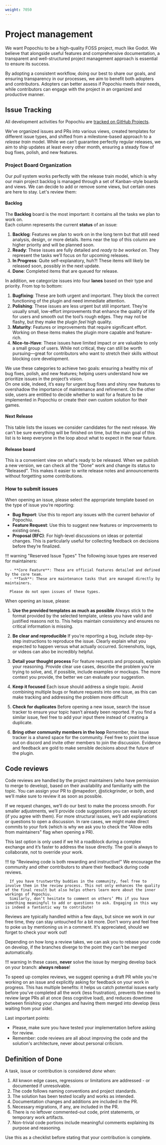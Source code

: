 ```yaml
---
weight: 7050
---
```


# Project management

We want Popochiu to be a high-quality FOSS project, much like Godot. We believe that alongside useful features and comprehensive documentation, a transparent and well-structured project management approach is essential to ensure its success.

By adopting a consistent workflow, doing our best to share our goals, and ensuring transparency in our processes, we aim to benefit both adopters and contributors. Adopters can better assess if Popochiu meets their needs, while contributors can engage with the project in an organized and productive manner.

## Issue Tracking

All development activities for Popochiu are [tracked on GitHub Projects](https://github.com/orgs/carenalgas/projects/1).

We’ve organized issues and PRs into various views, created templates for different issue types, and shifted from a milestone-based approach to a _release train_ model. While we can’t guarantee perfectly regular releases, we aim to ship updates at least every other month, ensuring a steady flow of bug fixes, polish, and new features.

### Project Board Organization

Our _pull_ system works perfectly with the release train model, which is why our main project backlog is managed through a set of Kanban-style boards and views. We can decide to add or remove some views,  but certain ones are here to stay. Let's review them:

#### Backlog

The **Backlog** board is the most important: it contains all the tasks we plan to work on.  
Each column represents the current **status** of an issue:

1. **Backlog**: Features we plan to work on in the long term but that still need analysis, design, or more details. Items near the top of this column are higher priority and will be planned soon.
2. **Ready**: These issues are fully detailed and _ready to be worked on_. They represent the tasks we’ll focus on for upcoming releases.
3. **In Progress**: Quite self-explanatory, huh?! These items will likely be released soon, possibly in the next update.
4. **Done**: Completed items that are queued for release.

In addition, we categorize issues into four **lanes** based on their type and priority. From top to bottom:

1. **Bugfixing**: These are both urgent and important. They block the correct functioning of the plugin and need immediate attention.
2. **Polishing**: These issues are less urgent but still important. They’re usually small, low-effort improvements that enhance the quality of life for users and smooth out the tool’s rough edges. They may not be flashy, but they make the plugin _feel_ high quality.
3. **Maturity**: Features or improvements that require significant effort. Working on these items makes the plugin more capable and feature-rich.
4. **Nice-to-Have**: These issues have limited impact or are valuable to only a small group of users. While not critical, they can still be worth pursuing—great for contributors who want to stretch their skills without blocking core development.

We use these categories to achieve two goals: ensuring a healthy mix of bug fixes, polish, and new features; helping users understand how we prioritize issues in the project’s vision.  
On one side, indeed, it’s easy for urgent bug fixes and shiny new features to overshadow the importance of maintenance and refinement. On the other side, users are entitled to decide whether to wait for a feature to be implemented in Popochiu or create their own custom solution for their games.

#### Next Release

This table lists the issues we consider candidates for the next release. We can't be sure everything will be finished on time, but the main goal of this list is to keep everyone in the loop about what to expect in the near future.

#### Release board

This is a convenient view on what's ready to be released. When we publish a new version, we can check all the "Done" work and change its status to "Released". This makes it easier to write release notes and announcements without forgetting some contributions.

### How to submit issues

When opening an issue, please select the appropriate template based on the type of issue you’re reporting:

- **Bug Report**: Use this to report any issues with the current behavior of Popochiu.
- **Feature Request**: Use this to suggest new features or improvements to existing ones.
- **Proposal (RFC)**: For high-level discussions on ideas or potential changes. This is particularly useful for collecting feedback on decisions before they’re finalized.

!!! warning "Reserved Issue Types"
      The following issue types are reserved for maintainers:

      - **Core Feature**: These are official features detailed and defined by the core team.
      - **Task**: These are maintenance tasks that are managed directly by maintainers.

      Please do not open issues of these types.

When opening an issue, please:

1. **Use the provided templates as much as possible**
   Always stick to the format provided by the selected template, unless you have valid and justified reasons not to. This helps maintain consistency and ensures no critical information is missing.

2. **Be clear and reproducible**
   If you’re reporting a bug, include step-by-step instructions to reproduce the issue. Clearly explain what you expected to happen versus what actually occurred. Screenshots, logs, or videos can also be incredibly helpful.

3. **Detail your thought process**
   For feature requests and proposals, explain your reasoning. Provide clear use cases, describe the problem you’re trying to solve, and, if possible, include examples or mockups. The more context you provide, the better we can evaluate your suggestion.

4. **Keep it focused**
   Each issue should address a single topic. Avoid combining multiple bugs or feature requests into one issue, as this can make tracking and addressing the problem more difficult

5. **Check for duplicates**
   Before opening a new issue, search the issue tracker to ensure your topic hasn’t already been reported. If you find a similar issue, feel free to add your input there instead of creating a duplicate.

6. **Bring other community members in the loop**
   Remember, the issue tracker is a shared space for the community. Feel free to point the issue out on discord and invite other members to join the discussion. Evidence and feedback are gold to make sensible decisions about the future of the plugin.

## Code reviews

Code reviews are handled by the project maintainers (who have permission to merge to develop), based on their availability and familiarity with the topic. You can assign your PR to @mapedorr, @stickgrinder, or both, and we’ll make sure to review it as soon as possible.

If we request changes, we’ll do our best to make the process smooth. For smaller adjustments, we’ll provide code suggestions you can easily accept (if you agree with them). For more structural issues, we’ll add explanations or questions to open a discussion. In rare cases, we might make direct commits to your fork (which is why we ask you to check the "Allow edits from maintainers" flag when opening a PR).

This last option is only used if we hit a roadblock during a complex exchange and it’s faster to address the issue directly. The goal is always to collaborate, not to override your work.

!!! tip "Reviewing code is both rewarding and instructive!"
      We encourage the community and other contributors to share their feedback during code reviews.

      If you have trustworthy buddies in the community, feel free to involve them in the review process. This not only enhances the quality of the final result but also helps others learn more about the inner workings of Popochiu.  
      Similarly, don’t hesitate to comment on others’ PRs if you have something meaningful to add or questions to ask. Engaging in this way is indeed a fantastic way to contribute!

Reviews are typically handled within a few days, but since we work in our free time, they can stay untouched for a bit more. Don't worry and feel free to poke us by mentioning us in a comment. It's appreciated, should we forget to check your work out!

Depending on how long a review takes, we can ask you to rebase your code on develop, if the branches diverge to the point they can't be merged automatically.

!!! warning
      In these cases, **never** solve the issue by merging develop back on your branch: **always rebase**!

To speed up complex reviews, we suggest opening a draft PR while you're working on an issue and explicitly asking for feedback on your work in progress. This has multiple benefits: it helps us catch potential issues early before you’ve completed all the work (less frustration), prevents the need to review large PRs all at once (less cognitive load), and reduces downtime between finishing your changes and having them merged into develop (less waiting from your side).

Last important points:

- Please, make sure you have tested your implementation before asking for review.
- Remember: code reviews are all about improving the code and the solution's architecture, never about personal criticism.

## Definition of Done

A task, issue or contribution is considered _done_ when:

1. All knwon edge cases, regressions or limitations are addressed  - or documented if unresolvable.
2. The code follows naming conventions and project standards.
3. The solution has been tested locally and works as intended.
4. Documentation changes and additions are included in the PR.
5. Necessary migrations, if any, are included in the PR.
6. There is no leftover commented-out code, print statements, or temporary work artifacts.
7. Non-trivial code portions include meaningful comments explaining its purpose and reasoning.

Use this as a checklist before stating that your contribution is complete.
